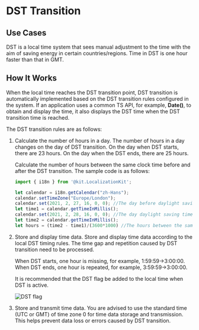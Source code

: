 # DST Transition


## Use Cases

DST is a local time system that sees manual adjustment to the time with the aim of saving energy in certain countries/regions. Time in DST is one hour faster than that in GMT.


## How It Works

When the local time reaches the DST transition point, DST transition is automatically implemented based on the DST transition rules configured in the system. If an application uses a common TS API, for example, **Date()**, to obtain and display the time, it also displays the DST time when the DST transition time is reached.

The DST transition rules are as follows:

1. Calculate the number of hours in a day.
   The number of hours in a day changes on the day of DST transition. On the day when DST starts, there are 23 hours. On the day when the DST ends, there are 25 hours.

   Calculate the number of hours between the same clock time before and after the DST transition. The sample code is as follows:
   ```ts
   import { i18n } from '@kit.LocalizationKit';

   let calendar = i18n.getCalendar("zh-Hans");
   calendar.setTimeZone("Europe/London");
   calendar.set(2021, 2, 27, 16, 0, 0); //The day before daylight saving time start
   let time1 = calendar.getTimeInMillis();
   calendar.set(2021, 2, 28, 16, 0, 0); //The day daylight saving time start
   let time2 = calendar.getTimeInMillis();
   let hours = (time2 - time1)/(3600*1000) //The hours between the same wall clock time before and after DST. Should be 23
   ```

2. Store and display time data.
   Store and display time data according to the local DST timing rules. The time gap and repetition caused by DST transition need to be processed.

   When DST starts, one hour is missing, for example, 1:59:59→3:00:00. When DST ends, one hour is repeated, for example, 3:59:59→3:00:00.

   It is recommended that the DST flag be added to the local time when DST is active.

   ![DST flag](figures/dst-flag.png)

3. Store and transmit time data.
   You are advised to use the standard time (UTC or GMT) of time zone 0 for time data storage and transmission. This helps prevent data loss or errors caused by DST transition.

